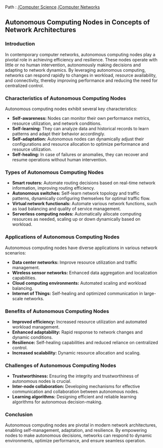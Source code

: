 Path : [/Computer Science](<..\..\index.md>) [/Computer Networks](<..\index.md>)
## Autonomous Computing Nodes in Concepts of Network Architectures

### Introduction

In contemporary computer networks, autonomous computing nodes play a pivotal role in achieving efficiency and resilience. These nodes operate with little or no human intervention, autonomously making decisions and adapting to network dynamics. By leveraging autonomous computing, networks can respond rapidly to changes in workload, resource availability, and connectivity, thereby improving performance and reducing the need for centralized control.


### Characteristics of Autonomous Computing Nodes

Autonomous computing nodes exhibit several key characteristics:

* **Self-awareness:** Nodes can monitor their own performance metrics, resource utilization, and network conditions.
* **Self-learning:** They can analyze data and historical records to learn patterns and adapt their behavior accordingly.
* **Self-adaptation:** Autonomous nodes can dynamically adjust their configurations and resource allocation to optimize performance and resource utilization.
* **Self-healing:** In case of failures or anomalies, they can recover and resume operations without human intervention.


### Types of Autonomous Computing Nodes

* **Smart routers:** Automate routing decisions based on real-time network information, improving routing efficiency.
* **Autonomous switches:** Self-learn network topology and traffic patterns, dynamically configuring themselves for optimal traffic flow.
* **Virtual network functionals:** Automate various network functions, such as load balancing and quality of service management.
* **Serverless computing nodes:** Automatically allocate computing resources as needed, scaling up or down dynamically based on workload.


### Applications of Autonomous Computing Nodes

Autonomous computing nodes have diverse applications in various network scenarios:

* **Data center networks:** Improve resource utilization and traffic management. 
* **Wireless sensor networks:** Enhanced data aggregation and localization capabilities.
* **Cloud computing environments:** Automated scaling and workload balancing.
* **Internet of Things:** Self-healing and optimized communication in large-scale networks.


### Benefits of Autonomous Computing Nodes

* **Improved efficiency:** Increased resource utilization and automated workload management.
* **Enhanced adaptability:** Rapid response to network changes and dynamic conditions.
* **Resilience:** Self-healing capabilities and reduced reliance on centralized control.
* **Increased scalability:** Dynamic resource allocation and scaling.


### Challenges of Autonomous Computing Nodes

* **Trustworthiness:** Ensuring the integrity and trustworthiness of autonomous nodes is crucial.
* **Inter-node collaboration:** Developing mechanisms for effective communication and collaboration between autonomous nodes.
* **Learning algorithms:** Designing efficient and reliable learning algorithms for autonomous decision-making.


### Conclusion

Autonomous computing nodes are pivotal in modern network architectures, enabling self-management, adaptation, and resilience. By empowering nodes to make autonomous decisions, networks can respond to dynamic environments, optimize performance, and ensure seamless operation.
